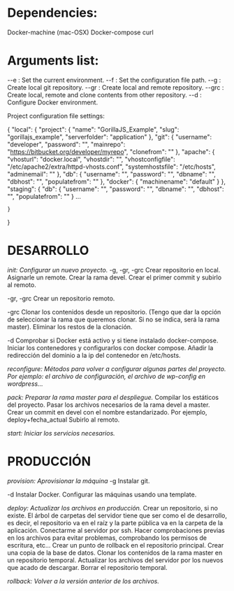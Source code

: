 Dependencies:
===
Docker-machine (mac-OSX)
Docker-compose
curl

Arguments list:
===

--e : Set the current environment.
--f : Set the configuration file path.
--g : Create local git repository.
--gr : Create local and remote repository.
--grc : Create local, remote and clone contents from other repository.
--d : Configure Docker environment.


Project configuration file settings:

{
    "local": {
        "project": {
            "name": "GorillaJS_Example",
            "slug": "gorillajs_example",
            "serverfolder": "application"
        },
        "git": {
            "username": "developer",
            "password": "",
            "mainrepo": "https://bitbucket.org/developer/myrepo",
            "clonefrom": ""
        },
        "apache": {
            "vhosturl": "docker.local",
            "vhostdir": "",
            "vhostconfigfile": "/etc/apache2/extra/httpd-vhosts.conf",
            "systemhostsfile": "/etc/hosts",
            "adminemail": ""
        },
        "db": {
            "username": "",
            "password": "",
            "dbname": "",
            "dbhost": "",
            "populatefrom": ""
        },
        "docker": {
            "machinename": "default"
        }
    },
    "staging": {
        "db": {
            "username": "",
            "password": "",
            "dbname": "",
            "dbhost": "",
            "populatefrom": ""
        }
        ...

    }
}


DESARROLLO
===

*init: Configurar un nuevo proyecto.*
-g, -gr, -grc
Crear repositorio en local.
Asignarle un remote.
Crear la rama devel.
Crear el primer commit y subirlo al remoto.

-gr, -grc
Crear un repositorio remoto.

-grc
Clonar los contenidos desde un repositorio. (Tengo que dar la opción de seleccionar la rama que queremos clonar. Si no se indica, será la rama master).
Eliminar los restos de la clonación.

-d
Comprobar si Docker está activo y si tiene instalado docker-compose.
Iniciar los contenedores y configurarlos con docker compose.
Añadir la redirección del dominio a la ip del contenedor en /etc/hosts.

*reconfigure: Métodos para volver a configurar algunas partes del proyecto. Por ejemplo: el archivo de configuración, el archivo de wp-config en wordpress...*


*pack: Preparar la rama master para el despliegue.*
Compilar los estáticos del proyecto.
Pasar los archivos necesarios de la rama devel a master.
Crear un commit en devel con el nombre estandarizado. Por ejemplo, deploy+fecha_actual
Subirlo al remoto.

*start: Iniciar los servicios necesarios.*



PRODUCCIÓN
===

*provision: Aprovisionar la máquina*
-g
Instalar git.

-d
Instalar Docker.
Configurar las máquinas usando una template.


*deploy: Actualizar los archivos en producción.*
Crear un repositorio, si no existe. El árbol de carpetas del servidor tiene que ser como el de desarrollo, es decir, el repositorio va en el raíz y la parte pública va en la carpeta de la aplicación.
Conectarme al servidor por ssh.
Hacer comprobaciones previas en los archivos para evitar problemas, comprobando los permisos de escritura, etc...
Crear un punto de rollback en el repositorio principal.
Crear una copia de la base de datos.
Clonar los contenidos de la rama master en un repositorio temporal.
Actualizar los archivos del servidor por los nuevos que acado de descargar.
Borrar el repositorio temporal.

*rollback: Volver a la versión anterior de los archivos.*
